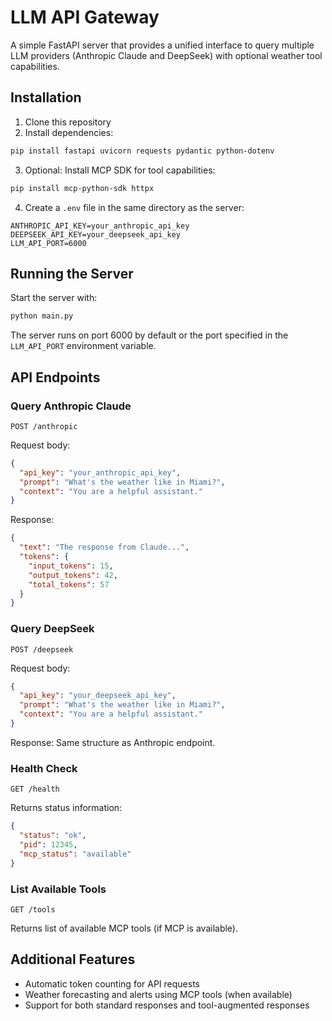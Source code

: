 # LLM API Gateway

A simple FastAPI server that provides a unified interface to query multiple LLM providers (Anthropic Claude and DeepSeek) with optional weather tool capabilities.

## Installation

1. Clone this repository
2. Install dependencies:

```bash
pip install fastapi uvicorn requests pydantic python-dotenv
```

3. Optional: Install MCP SDK for tool capabilities:

```bash
pip install mcp-python-sdk httpx
```

4. Create a `.env` file in the same directory as the server:

```
ANTHROPIC_API_KEY=your_anthropic_api_key
DEEPSEEK_API_KEY=your_deepseek_api_key
LLM_API_PORT=6000
```

## Running the Server

Start the server with:

```bash
python main.py
```

The server runs on port 6000 by default or the port specified in the `LLM_API_PORT` environment variable.

## API Endpoints

### Query Anthropic Claude

```
POST /anthropic
```

Request body:
```json
{
  "api_key": "your_anthropic_api_key",
  "prompt": "What's the weather like in Miami?",
  "context": "You are a helpful assistant."
}
```

Response:
```json
{
  "text": "The response from Claude...",
  "tokens": {
    "input_tokens": 15,
    "output_tokens": 42,
    "total_tokens": 57
  }
}
```

### Query DeepSeek

```
POST /deepseek
```

Request body:
```json
{
  "api_key": "your_deepseek_api_key",
  "prompt": "What's the weather like in Miami?",
  "context": "You are a helpful assistant."
}
```

Response: Same structure as Anthropic endpoint.

### Health Check

```
GET /health
```

Returns status information:
```json
{
  "status": "ok",
  "pid": 12345,
  "mcp_status": "available"
}
```

### List Available Tools

```
GET /tools
```

Returns list of available MCP tools (if MCP is available).

## Additional Features

- Automatic token counting for API requests
- Weather forecasting and alerts using MCP tools (when available)
- Support for both standard responses and tool-augmented responses